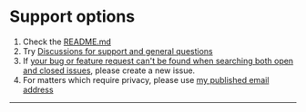 # Support options

1. Check the [README.md](../README.md)
2. Try [Discussions for support and general questions][discussions]
3. If [your bug or feature request can't be found when searching both open
and closed issues][issues], please create a new issue.
4. For matters which require privacy, please use [my published email
address][dfdmail]

--------

[discussions]: https://github.com/danielfdickinson/links-mod-hugo-dfd/discussions
[dfdmail]: mailto:dfdpublic@wildtechgarden.ca
[issues]: https://github.com/danielfdickinson/links-mod-hugo-dfd/issues?q=is%3Aissue
